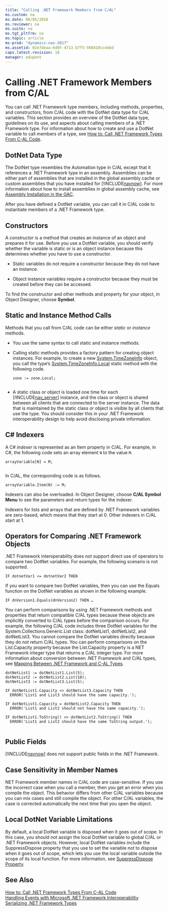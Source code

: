 ```yaml
---
title: "Calling .NET Framework Members from C/AL"
ms.custom: na
ms.date: 06/05/2016
ms.reviewer: na
ms.suite: na
ms.tgt_pltfrm: na
ms.topic: article
ms-prod: "dynamics-nav-2017"
ms.assetid: 02e7deaa-6d0f-4713-b7f5-568418cc4ebd
caps.latest.revision: 18
manager: edupont
---
```

# Calling .NET Framework Members from C/AL
You can call .NET Framework type members, including methods, properties, and constructors, from C/AL code with the DotNet data type for C/AL variables. This section provides an overview of the DotNet data type, guidelines on its use, and aspects about calling members of a .NET Framework type. For information about how to create and use a DotNet variable to call members of a type, see [How to: Call .NET Framework Types From C-AL Code](How-to--Call-.NET-Framework-Types-From-C-AL-Code.md).  
  
## DotNet Data Type  
 The DotNet type resembles the Automation type in C/AL except that it references a .NET Framework type in an assembly. Assemblies can be either part of assemblies that are installed in the global assembly cache or custom assemblies that you have installed for [!INCLUDE[navnow](includes/navnow_md.md)]. For more information about how to install assemblies in global assembly cache, see [Assembly Installation in the GAC](http://go.microsoft.com/fwlink/?LinkID=196848).  
  
 After you have defined a DotNet variable, you can call it in C/AL code to instantiate members of a .NET Framework type.  
  
## Constructors  
 A *constructor* is a method that creates an instance of an object and prepares it for use. Before you use a DotNet variable, you should verify whether the variable is static or is an object instance because this determines whether you have to use a constructor.  
  
-   Static variables do not require a constructor because they do not have an instance.  
  
-   Object instance variables require a constructor because they must be created before they can be accessed.  
  
 To find the constructor and other methods and property for your object, in Object Designer, choose **Symbol**.  
  
## Static and Instance Method Calls  
 Methods that you call from C/AL code can be either *static* or *instance* methods.  
  
-   You use the same syntax to call static and instance methods.  
  
-   Calling static methods provides a factory pattern for creating object instances. For example, to create a new [System.TimeZoneInfo](https://msdn.microsoft.com/en-us/library/system.timezoneinfo\(v=vs.110\).aspx) object, you call the type’s [System.TimeZoneInfo.Local](https://msdn.microsoft.com/en-us/library/system.timezoneinfo.local\(v=vs.110\).aspx) static method with the following code.  
  
    ```  
    zone := zone.Local;  
  
    ```  
  
-   A static class or object is loaded one time for each [!INCLUDE[nav_server](includes/nav_server_md.md)] instance, and the class or object is shared between all clients that are connected to the server instance. The data that is maintained by the static class or object is visible by all clients that use the type. You should consider this in your .NET Framework interoperability design to help avoid disclosing private information.  
  
## C\# Indexers  
 A C\# *indexer* is represented as an Item property in C/AL. For example, in C\#, the following code sets an array element `N` to the value `M`.  
  
```  
arrayVariable[N] = M;  
  
```  
  
 In C/AL, the corresponding code is as follows.  
  
```  
arrayVariable.Item(N) := M;  
```  
  
 Indexers can also be overloaded. In Object Designer, choose **C/AL Symbol Menu** to see the parameters and return types for the indexer.  
  
 Indexers for lists and arrays that are defined by .NET Framework variables are zero-based, which means that they start at 0. Other indexers in C/AL start at 1.  
  
## Operators for Comparing .NET Framework Objects  
 .NET Framework interoperability does not support direct use of operators to compare two DotNet variables. For example, the following scenario is not supported.  
  
```  
IF dotnetVar1 <= dotnetVar2 THEN  
```  
  
 If you want to compare two DotNet variables, then you can use the Equals function on the DotNet variables as shown in the following example.  
  
```  
IF dnVersion1.Equals(dnVersion2) THEN …  
```  
  
 You can perform comparisons by using .NET Framework methods and properties that return compatible C/AL types because these objects are implicitly converted to C/AL types before the comparison occurs. For example, the following C/AL code includes three DotNet variables for the System.Collections.Generic.List class: dotNetList1, dotNetList2, and dotNetList3. You cannot compare the DotNet variables directly because they do not return C/AL types. You can perform comparisons on the List.Capacity property because the List.Capacity property is a NET Framework integer type that returns a C/AL integer type. For more information about conversion between .NET Framework and C/AL types, see [Mapping Between .NET Framework and C-AL Types](Mapping-Between-.NET-Framework-and-C-AL-Types.md).  
  
```  
dotNetList1 := dotNetList1.List(5);  
dotNetList2 := dotNetList2.List(10);  
dotNetList3 := dotNetList3.List(5);  
  
IF dotNetList1.Capacity <> dotNetList3.Capacity THEN  
  ERROR('List1 and List3 should have the same capacity.');  
  
IF dotNetList1.Capacity = dotNetList2.Capacity THEN  
  ERROR('List1 and List2 should not have the same capacity.');  
  
IF dotNetList1.ToString() <> dotNetList2.ToString() THEN  
  ERROR('List1 and List2 should have the same ToString output.');  
  
```  
  
## Public Fields  
 [!INCLUDE[navnow](includes/navnow_md.md)] does not support public fields in the .NET Framework.  
  
## Case Sensitivity in Member Names  
 NET Framework member names in C/AL code are case-sensitive. If you use the incorrect case when you call a member, then you get an error when you compile the object. This behavior differs from other C/AL variables because you can mix cases and still compile the object. For other C/AL variables, the case is corrected automatically the next time that you open the object.  
  
## Local DotNet Variable Limitations  
 By default, a local DotNet variable is disposed when it goes out of scope. In this case, you should not assign the local DotNet variable to global C/AL or .NET Framework objects. However, local DotNet variables include the SuppressDispose property that you use to set the variable not to dispose when it goes out of scope, which lets you use the local variable outside the scope of its local function. For more information, see [SuppressDispose Property](SuppressDispose-Property.md).  
  
## See Also  
 [How to: Call .NET Framework Types From C-AL Code](How-to--Call-.NET-Framework-Types-From-C-AL-Code.md)   
 [Handling Events with Microsoft .NET Framework Interoperability](Handling-Events-with-Microsoft-.NET-Framework-Interoperability.md)   
 [Serializing .NET Framework Types](Serializing-.NET-Framework-Types.md)